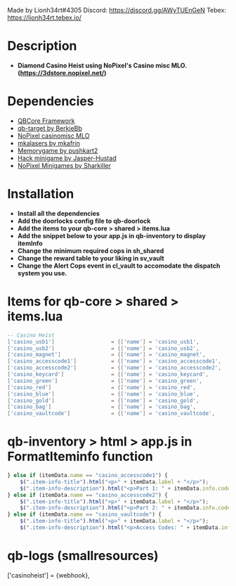 Made by Lionh34rt#4305
Discord: https://discord.gg/AWyTUEnGeN
Tebex: https://lionh34rt.tebex.io/

# Description
* **Diamond Casino Heist using NoPixel's Casino misc MLO. (https://3dstore.nopixel.net/)**

# Dependencies
* [QBCore Framework](https://github.com/qbcore-framework)
* [qb-target by BerkieBb](https://github.com/BerkieBb/qb-target)
* [NoPixel casinomisc MLO](https://3dstore.nopixel.net/category/subscriptions)
* [mkalasers by mkafrin](https://github.com/mkafrin/mka-lasers)
* [Memorygame by pushkart2](https://github.com/pushkart2/memorygame)
* [Hack minigame by Jasper-Hustad](https://github.com/Jesper-Hustad/NoPixel-minigame)
* [NoPixel Minigames by Sharkiller](https://github.com/sharkiller/nopixel_minigame)

# Installation
* **Install all the dependencies**
* **Add the doorlocks config file to qb-doorlock**
* **Add the items to your qb-core > shared > items.lua**
* **Add the snippet below to your app.js in qb-inventory to display itemInfo**
* **Change the minimum required cops in sh_shared**
* **Change the reward table to your liking in sv_vault**
* **Change the Alert Cops event in cl_vault to accomodate the dispatch system you use.**

# Items for qb-core > shared > items.lua
```lua
-- Casino Heist
['casino_usb1'] 				 = {['name'] = 'casino_usb1', 					['label'] = 'USB Device', 				['weight'] = 1000, 		['type'] = 'item', 		['image'] = 'casino_usb.png', 			['unique'] = true, 		['useable'] = false, 	['shouldClose'] = false,	['combinable'] = nil,   ['description'] = 'A USB Device'},
['casino_usb2'] 			 	 = {['name'] = 'casino_usb2', 					['label'] = 'USB Device', 				['weight'] = 1000, 		['type'] = 'item', 		['image'] = 'casino_usb.png', 			['unique'] = true, 		['useable'] = false, 	['shouldClose'] = false,	['combinable'] = nil,   ['description'] = 'A USB Device'},
['casino_magnet'] 				 = {['name'] = 'casino_magnet', 				['label'] = 'High Powered Magnet', 		['weight'] = 1000, 		['type'] = 'item', 		['image'] = 'casino_magnet.png', 		['unique'] = false, 	['useable'] = true, 	['shouldClose'] = true,		['combinable'] = nil,   ['description'] = 'A high powered magnet'},
['casino_accesscode1'] 			 = {['name'] = 'casino_accesscode1', 			['label'] = 'Casino Access Codes', 		['weight'] = 1000, 		['type'] = 'item', 		['image'] = 'casino_accesscode.png', 	['unique'] = true, 		['useable'] = false, 	['shouldClose'] = false,	['combinable'] = nil,   ['description'] = 'Diamond Casino Access Codes'},
['casino_accesscode2'] 			 = {['name'] = 'casino_accesscode2', 			['label'] = 'Casino Access Codes', 		['weight'] = 1000, 		['type'] = 'item', 		['image'] = 'casino_accesscode.png', 	['unique'] = true, 		['useable'] = false, 	['shouldClose'] = false,	['combinable'] = nil,   ['description'] = 'Diamond Casino Access Codes'},
['casino_keycard'] 			 	 = {['name'] = 'casino_keycard', 				['label'] = 'Executive Keycard', 		['weight'] = 1000, 		['type'] = 'item', 		['image'] = 'casino_keycard.png', 		['unique'] = true, 		['useable'] = true, 	['shouldClose'] = true,		['combinable'] = nil,   ['description'] = 'Grants unrestricted access..'},
['casino_green'] 		 	 	 = {['name'] = 'casino_green',           		['label'] = 'Laptop',	 				['weight'] = 2500, 		['type'] = 'item', 		['image'] = 'casino_green.png', 		['unique'] = true, 		['useable'] = true, 	['shouldClose'] = true,   	['combinable'] = nil,   ['description'] = 'A Green Laptop'},
['casino_red'] 		 	 		 = {['name'] = 'casino_red',           			['label'] = 'Laptop',	 				['weight'] = 2500, 		['type'] = 'item', 		['image'] = 'casino_red.png', 			['unique'] = true, 		['useable'] = true, 	['shouldClose'] = true,   	['combinable'] = nil,   ['description'] = 'A Red Laptop'},
['casino_blue'] 		 	 	 = {['name'] = 'casino_blue',           		['label'] = 'Laptop',	 				['weight'] = 2500, 		['type'] = 'item', 		['image'] = 'casino_blue.png', 			['unique'] = true, 		['useable'] = true, 	['shouldClose'] = true,   	['combinable'] = nil,   ['description'] = 'A Blue Laptop'},
['casino_gold'] 		 	 	 = {['name'] = 'casino_gold',        		   	['label'] = 'Laptop',	 				['weight'] = 2500, 		['type'] = 'item', 		['image'] = 'casino_gold.png', 			['unique'] = true, 		['useable'] = true, 	['shouldClose'] = true,   	['combinable'] = nil,   ['description'] = 'A Gold Laptop'},
['casino_bag'] 		 	 	 	 = {['name'] = 'casino_bag',        		   	['label'] = 'Duffel Bag',	 			['weight'] = 1000, 		['type'] = 'item', 		['image'] = 'casino_bag.png', 			['unique'] = true, 		['useable'] = true, 	['shouldClose'] = true,   	['combinable'] = nil,   ['description'] = 'A Black Duffel Bag'},
['casino_vaultcode'] 			 = {['name'] = 'casino_vaultcode', 				['label'] = 'Casino Vault Codes', 		['weight'] = 1000, 		['type'] = 'item', 		['image'] = 'casino_accesscode.png', 	['unique'] = true, 		['useable'] = false, 	['shouldClose'] = false,	['combinable'] = nil,   ['description'] = 'Diamond Casino Vault Access Codes'},

```

# qb-inventory > html > app.js in FormatIteminfo function
```js
} else if (itemData.name == "casino_accesscode1") {
    $(".item-info-title").html("<p>" + itemData.label + "</p>");
    $(".item-info-description").html("<p>Part 1: " + itemData.info.code + "</p>");
} else if (itemData.name == "casino_accesscode2") {
    $(".item-info-title").html("<p>" + itemData.label + "</p>");
    $(".item-info-description").html("<p>Part 2: " + itemData.info.code + "</p>");
} else if (itemData.name == "casino_vaultcode") {
    $(".item-info-title").html("<p>" + itemData.label + "</p>");
    $(".item-info-description").html("<p>Access Codes: " + itemData.info.codes + "</p>");
```

# qb-logs (smallresources)
['casinoheist'] = {webhook},